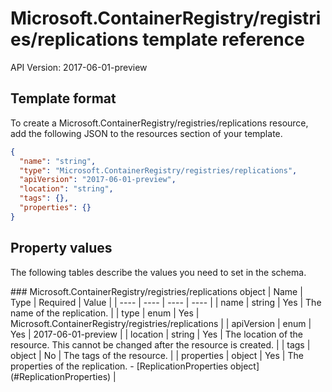 # Microsoft.ContainerRegistry/registries/replications template reference
API Version: 2017-06-01-preview
## Template format

To create a Microsoft.ContainerRegistry/registries/replications resource, add the following JSON to the resources section of your template.

```json
{
  "name": "string",
  "type": "Microsoft.ContainerRegistry/registries/replications",
  "apiVersion": "2017-06-01-preview",
  "location": "string",
  "tags": {},
  "properties": {}
}
```
## Property values

The following tables describe the values you need to set in the schema.

<a id="Microsoft.ContainerRegistry/registries/replications" />
### Microsoft.ContainerRegistry/registries/replications object
|  Name | Type | Required | Value |
|  ---- | ---- | ---- | ---- |
|  name | string | Yes | The name of the replication. |
|  type | enum | Yes | Microsoft.ContainerRegistry/registries/replications |
|  apiVersion | enum | Yes | 2017-06-01-preview |
|  location | string | Yes | The location of the resource. This cannot be changed after the resource is created. |
|  tags | object | No | The tags of the resource. |
|  properties | object | Yes | The properties of the replication. - [ReplicationProperties object](#ReplicationProperties) |

